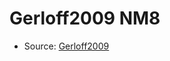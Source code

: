 <a name="material" />

# Gerloff2009 NM8
<script type="application/ld+json">
  {
    "@context": "https://schema.org/",
    "@type": "ChemicalSubstance",
    "http://purl.org/dc/terms/conformsTo":
      {
        "@type": "CreativeWork",
        "@id": "https://bioschemas.org/profiles/ChemicalSubstance/0.4-RELEASE/"
      },
    "@id": "https://egonw.github.io/nanowiki/nanowiki157.html#material",
    "name": "Gerloff2009 NM8",
    "sameAs": "http://127.0.0.1/mediawiki/index.php/Special:URIResolver/Gerloff2009_NM8"
  }
</script>


* Source: [Gerloff2009](Gerloff2009.md)
